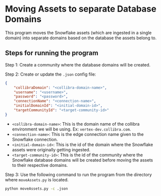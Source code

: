 # Moving Assets to separate Database Domains

This program moves the Snowflake assets (which are ingested in a single domain) into separate domains based on the database the assets belong to.

## Steps for running the program

Step 1: Create a community where the database domains will be created.

Step 2: Create or update the `.json` config file:
```json
{
    "collibraDomain": "<collibra-domain-name>",
    "username": "<username>",
    "password": "<password>",
    "connectionName": "<connection-name>",
    "initialDomainId": "<initial-domain-id>",
    "targetCommunityId": "<target-community-id>"
}
```

- `<collibra-domain-name>`: This is the domain name of the collibra environment we will be using. Ex: `vertex-dev.collibra.com`.
- `<connection-name>`: This is the edge connection name given to the Snowflake connection.
- `<initial-domain-id>`: This is the id of the domain where the Snowflake assets were originally getting ingested.
- `<target-community-id>`: This is the id of the community where the Snowflake database domains will be created before moving the assets to their respective domains.

Step 3: Use the following command to run the program from the directory where `moveAssets.py` is located.
```bash
python moveAssets.py -c .json
```
